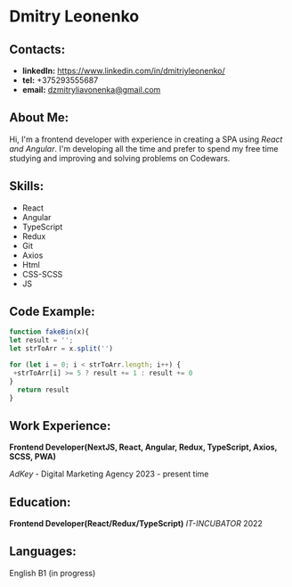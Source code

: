 # Dmitry Leonenko
## Contacts:
* **linkedIn:** https://www.linkedin.com/in/dmitriyleonenko/
* **tel:** +375293555687
* **email:** dzmitryliavonenka@gmail.com
## About Me:
Hi, I'm a frontend developer with experience in creating a SPA using
_React and Angular_. I'm developing all the time and prefer to spend my free time
studying and improving and solving problems on Codewars.
## Skills:
* React
* Angular
* TypeScript
* Redux
* Git
* Axios
* Html
* CSS-SCSS
* JS
## Code Example:
```javascript
function fakeBin(x){
let result = '';
let strToArr = x.split('')

for (let i = 0; i < strToArr.length; i++) {
 +strToArr[i] >= 5 ? result += 1 : result += 0
}
  return result
}
```
## Work Experience:
**Frontend Developer(NextJS, React, Angular, Redux, TypeScript, Axios, SCSS, PWA)**

_AdKey_ - Digital Marketing Agency
2023 - present time 
## Education:
**Frontend Developer(React/Redux/TypeScript)**
_IT-INCUBATOR_
2022
## Languages:
English B1 (in progress)